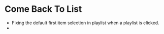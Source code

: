 # Come Back To List

- Fixing the default first item selection in playlist when a playlist is clicked.
- 
